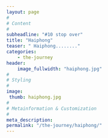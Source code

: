 ```yaml
---
layout: page
#
# Content
#
subheadline: "#10 stop over"
title: "Haiphong"
teaser: " Haiphong........"
categories:
    - the-journey
header:
    image_fullwidth: "haiphong.jpg"
#
# Styling
#
image:
 thumb: haiphong.jpg
#
# Metainformation & Customization
#
meta_description:
permalink: "/the-journey/haiphong/"
---
```

